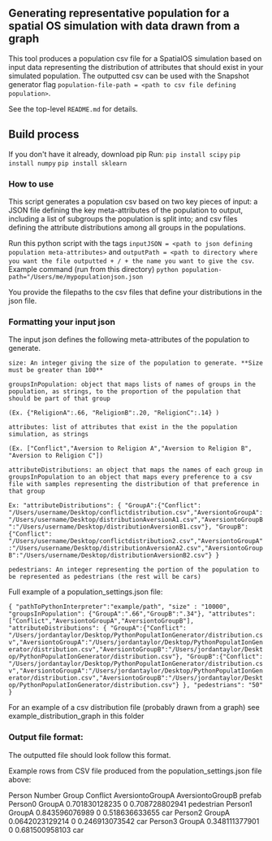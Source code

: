 ## Generating representative population for a spatial OS simulation with data drawn from a graph 
This tool produces a population csv file for a SpatialOS simulation based on input data representing the distribution of attributes that should exist in your simulated population. The outputted csv can be used with the Snapshot generator flag `population-file-path = <path to csv file defining population>`. 

See the top-level `README.md` for details. 

## Build process
If you don't have it already, download pip
Run: 
`pip install scipy`
`pip install numpy`
`pip install sklearn`

### How to use

This script generates a population csv based on two key pieces of input: a JSON file defining the key meta-attributes of the population to output, including a list of subgroups the population is split into; and csv files defining the attribute distributions among all groups in the populations.

Run this python script with the tags `inputJSON = <path to json defining population meta-attributes>` and `outputPath = <path to directory where you want the file outputted + / + the name you want to give the csv`. Example command (run from this directory) `python population-path="/Users/me/mypopulationjson.json`

You provide the filepaths to the csv files that define your distributions in the json file.

### Formatting your input json
The input json defines the following meta-attributes of the population to generate. 

`size: An integer giving the size of the population to generate. **Size must be greater than 100** `

`groupsInPopulation: object that maps lists of names of groups in the population, as strings, to the proportion of the population that should be part of that group `

`(Ex. {"ReligionA":.66, "ReligionB":.20, "ReligionC":.14} )`

`attributes: list of attributes that exist in the the population simulation, as strings `

`(Ex. ["Conflict","Aversion to Religion A","Aversion to Religion B", "Aversion to Religion C"])`

`attributeDistributions: an object that maps the names of each group in groupsInPopulation to an object that maps every preference to a csv file with samples representing the distribution of that preference in that group`
    
`Ex: "attributeDistributions": {
      "GroupA":{"Conflict": "/Users/username/Desktop/conflictdistribution.csv","AversiontoGroupA":"/Users/username/Desktop/distributionAversionA1.csv","AversiontoGroupB":"/Users/username/Desktop/distributionAversionB1.csv"},
      "GroupB":{"Conflict": "/Users/username/Desktop/conflictdistribution2.csv","AversiontoGroupA":"/Users/username/Desktop/distributionAversionA2.csv","AversiontoGroupB":"/Users/username/Desktop/distributionAversionB2.csv"}
 }`
 
 `pedestrians: An integer representing the portion of the population to be represented as pedestrians (the rest will be cars)`


Full example of a population_settings.json file:

`{
       "pathToPythonInterpreter":"example/path",
       "size" : "10000",
       "groupsInPopulation": {"GroupA":".66","GroupB":".34"},
       "attributes": ["Conflict","AversiontoGroupA","AversiontoGroupB"],
       "attributeDistributions": {
          "GroupA":{"Conflict": "/Users/jordantaylor/Desktop/PythonPopulatIonGenerator/distribution.csv","AversiontoGroupA":"/Users/jordantaylor/Desktop/PythonPopulatIonGenerator/distribution.csv","AversiontoGroupB":"/Users/jordantaylor/Desktop/PythonPopulatIonGenerator/distribution.csv"},
          "GroupB":{"Conflict": "/Users/jordantaylor/Desktop/PythonPopulatIonGenerator/distribution.csv","AversiontoGroupA":"/Users/jordantaylor/Desktop/PythonPopulatIonGenerator/distribution.csv","AversiontoGroupB":"/Users/jordantaylor/Desktop/PythonPopulatIonGenerator/distribution.csv"}
       },
       "pedestrians": "50"
 }`
 
 For an example of a csv distribution file (probably drawn from a graph) see example_distribution_graph in this folder


### Output file format:
The outputted file should look follow this format.

Example rows from CSV file produced from the population_settings.json file above:

Person Number	Group	  Conflict	        AversiontoGroupA	AversiontoGroupB      prefab
Person0	        GroupA	  0.701830128235	0	                0.708728802941        pedestrian
Person1	        GroupA	  0.843596076989	0	                0.518636633655        car
Person2	        GroupA	  0.0642023129214	0	                0.246913073542        car
Person3	        GroupA	  0.348111377901	0	                0.681500958103        car
